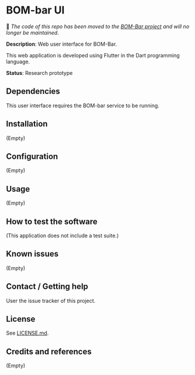 # BOM-bar UI

:rocket: _The code of this repo has been moved to
the [BOM-Bar project](https://github.com/philips-software/bom-bar) and will no
longer be maintained_.

**Description**: Web user interface for BOM-Bar.

This web application is developed using Flutter in the Dart programming
language.

**Status**:  Research prototype

## Dependencies

This user interface requires the BOM-bar service to be running.

## Installation

(Empty)

## Configuration

(Empty)

## Usage

(Empty)

## How to test the software

(This application does not include a test suite.)

## Known issues

(Empty)

## Contact / Getting help

User the issue tracker of this project.

## License

See [LICENSE.md](LICENSE.md).

## Credits and references

(Empty)
